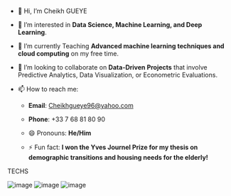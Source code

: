 - 👋 Hi, I’m Cheikh GUEYE
  
- 👀 I’m interested in **Data Science, Machine Learning, and Deep Learning**.
  
- 🌱 I’m currently Teaching **Advanced machine learning techniques and cloud computing** on my free time.
  
- 💞️ I’m looking to collaborate on **Data-Driven Projects** that involve Predictive Analytics, Data Visualization, or Econometric Evaluations.
  
- 📫 How to reach me:
  
  - **Email**: Cheikhgueye96@yahoo.com
 
  - **Phone**: +33 7 68 81 80 90
    
  - 😄 Pronouns: **He/Him**
  
  - ⚡ Fun fact: **I won the Yves Journel Prize for my thesis on demographic transitions and housing needs for the elderly!**

TECHS

![image](https://github.com/user-attachments/assets/1fac3edc-2459-426a-9e7c-2682b39a8c72)
![image](https://github.com/user-attachments/assets/1af03e4a-5dd6-4c5d-b276-d5c1b58a12da)
![image](https://github.com/user-attachments/assets/211c82fb-efe8-4059-b692-e4b68f54386d)












